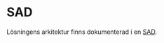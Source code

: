 # SAD #

Lösningens arkitektur finns dokumenterad i en [SAD](http://inera-erbjuden-etjanst.googlecode.com/svn/trunk/docs/SAD%20Erbjuden%20e-tja%cc%88nst%20v0.7.docx).